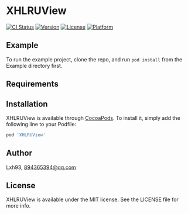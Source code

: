 # XHLRUView

[![CI Status](https://img.shields.io/travis/Lxh93/XHLRUView.svg?style=flat)](https://travis-ci.org/Lxh93/XHLRUView)
[![Version](https://img.shields.io/cocoapods/v/XHLRUView.svg?style=flat)](https://cocoapods.org/pods/XHLRUView)
[![License](https://img.shields.io/cocoapods/l/XHLRUView.svg?style=flat)](https://cocoapods.org/pods/XHLRUView)
[![Platform](https://img.shields.io/cocoapods/p/XHLRUView.svg?style=flat)](https://cocoapods.org/pods/XHLRUView)

## Example

To run the example project, clone the repo, and run `pod install` from the Example directory first.

## Requirements

## Installation

XHLRUView is available through [CocoaPods](https://cocoapods.org). To install
it, simply add the following line to your Podfile:

```ruby
pod 'XHLRUView'
```

## Author

Lxh93, 894365394@qq.com

## License

XHLRUView is available under the MIT license. See the LICENSE file for more info.
